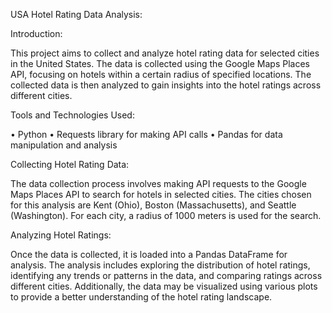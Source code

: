 USA Hotel Rating Data Analysis: 

Introduction:

This project aims to collect and analyze hotel rating data for selected cities in the United States. The data is collected using the Google Maps Places API, focusing on hotels within a certain radius of specified locations. The collected data is then analyzed to gain insights into the hotel ratings across different cities.

Tools and Technologies Used:

•	Python
•	Requests library for making API calls
•	Pandas for data manipulation and analysis

Collecting Hotel Rating Data:

The data collection process involves making API requests to the Google Maps Places API to search for hotels in selected cities. The cities chosen for this analysis are Kent (Ohio), Boston (Massachusetts), and Seattle (Washington). For each city, a radius of 1000 meters is used for the search.

Analyzing Hotel Ratings:

Once the data is collected, it is loaded into a Pandas DataFrame for analysis. The analysis includes exploring the distribution of hotel ratings, identifying any trends or patterns in the data, and comparing ratings across different cities. Additionally, the data may be visualized using various plots to provide a better understanding of the hotel rating landscape.
